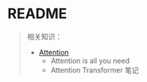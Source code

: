 

# README

>  相关知识：
>
> - [Attention](https://github.com/shihuieduca/Recommender_System/tree/master/%E7%9B%B8%E5%85%B3%E7%9F%A5%E8%AF%86/Attention)
>   - Attention is all you need
>   - Attention Transformer 笔记